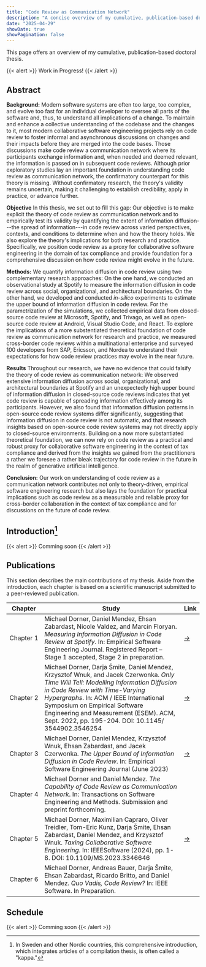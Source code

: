 ```yaml
---
title: "Code Review as Communication Network"
description: "A concise overview of my cumulative, publication-based doctoral thesis on code review as communication network"
date: "2025-04-29"
showDate: true
showPagination: false
---
```


This page offers an overview of my cumulative, publication-based doctoral thesis.

{{< alert >}}
Work in Progress!
{{< /alert >}}

## Abstract

**Background:** Modern software systems are often too large, too complex, and evolve too fast for an individual developer to oversee all parts of the software and, thus, to understand all implications of a change. To maintain and enhance a collective understanding of the codebase and the changes to it, most modern collaborative software engineering projects rely on code review to foster informal and asynchronous discussions on changes and their impacts before they are merged into the code bases. Those discussions make code review a communication network where its participants exchange information and, when needed and deemed relevant, the information is passed on in subsequent code reviews. Although prior exploratory studies lay an important foundation in understanding code review as communication network, the confirmatory counterpart for this theory is missing. Without confirmatory research, the theory's validity remains uncertain, making it challenging to establish credibility, apply in practice, or advance further.

**Objective** In this thesis, we set out to fill this gap: Our objective is to make explicit the theory of code review as communication network and to empirically test its validity by quantifying the extent of information diffusion---the spread of information---in code review across varied perspectives, contexts, and conditions to determine when and how the theory holds. We also explore the theory's implications for both research and practice. Specifically, we position code review as a proxy for collaborative software engineering in the domain of tax compliance and provide foundation for a comprehensive discussion on how code review might evolve in the future.

**Methods:** We quantify information diffusion in code review using two complementary research approaches: On the one hand, we conducted an observational study at Spotify to measure the information diffusion in code review across social, organizational, and architectural boundaries. On the other hand, we developed and conducted *in-silico* experiments to estimate the upper bound of information diffusion in code review. For the parametrization of the simulations, we collected empirical data from closed-source code review at Microsoft, Spotify, and Trivago, as well as open-source code review at Android, Visual Studio Code, and React. To explore the implications of a more substentiated theoretical foundation of code review as communication network for research and practice, we measured cross-border code reviews within a multinational enterprise and surveyed 100 developers from SAP, Ericsson, and Nordea to understand their expectations for how code review practices may evolve in the near future.

**Results** Throughout our research, we have no evidence that could falsify the theory of code review as communication network: We observed extensive information diffusion across social, organizational, and architectural boundaries at Spotify and an unexpectedly high upper bound of information diffusion in closed-source code reviews indicates that yet code review is capable of spreading information effectively among its participants. However, we also found that information diffusion patterns in open-source code review systems differ significantly, suggesting that information diffusion in code review is not automatic, and that research insights based on open-source code review systems may not directly apply to closed-source environments. Building on a now more substantiated theoretical foundation, we can now rely on code review as a practical and robust proxy for collaborative software engineering in the context of tax compliance and derived from the insights we gained from the practitioners a rather we foresee a rather bleak trajectory for code review in the future in the realm of generative artificial intelligence.

**Conclusion:** Our work on understanding of code review as a communication network contributes not only to theory-driven, empirical software engineering research but also lays the foundation for practical implications such as code review as a measurable and reliable proxy for cross-border collaboration in the context of tax compliance and for discussions on the future of code review.

## Introduction[^1]

[^1]: In Sweden and other Nordic countries, this comprehensive introduction, which integrates articles of a compilation thesis, is often called a "kappa."

{{< alert >}}
Comming soon
{{< /alert >}}

## Publications

This section describes the main contributions of my thesis. Aside from the introduction, each chapter is based on a scientific manuscript submitted to a peer-reviewed publication.

| Chapter | Study | Link |
|---|---|---|
| Chapter&nbsp;1 | Michael Dorner, Daniel Mendez, Ehsan Zabardast, Nicole Valdez, and Marcin Floryan. *Measuring Information Diffusion in Code Review at Spotify*. In: Empirical Software Engineering Journal. Registered Report – Stage 1 accepted, Stage 2 in preparation. | <a href="/publications/measuring-information-diffusion-in-code-review-at-spotify/" target="_blank" rel="noopener">→</a> |
| Chapter&nbsp;2 | Michael Dorner, Darja Šmite, Daniel Mendez, Krzysztof Wnuk, and Jacek Czerwonka. *Only Time Will Tell: Modelling Information Diffusion in Code Review with Time-Varying Hypergraphs*. In: ACM / IEEE International Symposium on Empirical Software Engineering and Measurement (ESEM). ACM, Sept. 2022, pp. 195-204. DOI: 10.1145/ 3544902.3546254 | <a href="/publications/only-time-will-tell/" target="_blank" rel="noopener">→</a> |
| Chapter&nbsp;3 | Michael Dorner, Daniel Mendez, Krzysztof Wnuk, Ehsan Zabardast, and Jacek Czerwonka. *The Upper Bound of Information Diffusion in Code Review*. In: Empirical Software Engineering Journal (June 2023) | <a href="/publications/upper-bound-of-information-diffusion-in-code-review/" target="_blank" rel="noopener">→</a> |
| Chapter&nbsp;4 | Michael Dorner and Daniel Mendez. *The Capability of Code Review as Communication Network*. In: Transactions on Software Engineering and Methods. Submission and preprint forthcoming. | []() |
| Chapter&nbsp;5 | Michael Dorner, Maximilian Capraro, Oliver Treidler, Tom-Eric Kunz, Darja Šmite, Ehsan Zabardast, Daniel Mendez, and Krzysztof Wnuk. *Taxing Collaborative Software Engineering*. In: IEEESoftware (2024), pp. 1-8. DOI: 10.1109/MS.2023.3346646 | <a href="/publications/taxing-collaborative-software-engineering/" target="_blank" rel="noopener">→</a> |
| Chapter&nbsp;6 | Michael Dorner, Andreas Bauer, Darja Šmite, Ehsan Zabardast, Ricardo Britto, and Daniel Mendez. *Quo Vadis, Code Review?* In: IEEE Software. In Preparation. | []() |

## Schedule

{{< alert >}}
Comming soon
{{< /alert >}}

